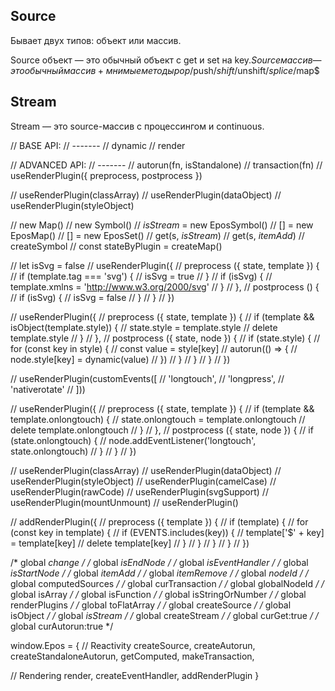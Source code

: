 ## Source

Бывает двух типов: объект или массив.

Source объект — это обычный объект с get и set на key$.
Source массив — это обычный массив + мнимые методы pop$/push$/shift$/unshift$/splice$/map$

## Stream

Stream — это source-массив с процессингом и continuous.






// BASE API:
// -------
// dynamic
// render

// ADVANCED API:
// -------
// autorun(fn, isStandalone)
// transaction(fn)
// useRenderPlugin({ preprocess, postprocess })


// useRenderPlugin(classArray)
// useRenderPlugin(dataObject)
// useRenderPlugin(styleObject)


// new Map()
// new Symbol()
// _isStream_ = new EposSymbol()
// [] = new EposMap()
// [] = new EposSet()
// get(s, _isStream_)
// get(s, _itemAdd_)
// createSymbol
// const stateByPlugin = createMap()


// let isSvg = false
// useRenderPlugin({
//   preprocess ({ state, template }) {
//     if (template.tag === 'svg') {
//       isSvg = true
//     }
//     if (isSvg) {
//       template.xmlns = 'http://www.w3.org/2000/svg'
//     }
//   },
//   postprocess () {
//     if (isSvg) {
//       isSvg = false
//     }
//   }
// })

// useRenderPlugin({
//   preprocess ({ state, template }) {
//     if (template && isObject(template.style)) {
//       state.style = template.style
//       delete template.style
//     }
//   },
//   postprocess ({ state, node }) {
//     if (state.style) {
//       for (const key in style) {
//         const value = style[key]
//         autorun(() => {
//           node.style[key] = dynamic(value)
//         })
//       }
//     }
//   }
// })


// useRenderPlugin(customEvents([
//   'longtouch',
//   'longpress',
//   'nativerotate'
// ]))

// useRenderPlugin({
//   preprocess ({ state, template }) {
//     if (template && template.onlongtouch) {
//       state.onlongtouch = template.onlongtouch
//       delete template.onlongtouch
//     }
//   },
//   postprocess ({ state, node }) {
//     if (state.onlongtouch) {
//       node.addEventListener('longtouch', state.onlongtouch)
//     }
//   }
// })

// useRenderPlugin(classArray)
// useRenderPlugin(dataObject)
// useRenderPlugin(styleObject)
// useRenderPlugin(camelCase)
// useRenderPlugin(rawCode)
// useRenderPlugin(svgSupport)
// useRenderPlugin(mountUnmount)
// useRenderPlugin()


// addRenderPlugin({
//   preprocess ({ template }) {
//     if (template) {
//       for (const key in template) {
//         if (EVENTS.includes(key)) {
//           template['$' + key] = template[key]
//           delete template[key]
//         }
//       }
//     }
//   }
// })

/* global _change_ */
/* global _isEndNode_ */
/* global _isEventHandler_ */
/* global _isStartNode_ */
/* global _itemAdd_ */
/* global _itemRemove_ */
/* global _nodeId_ */
/* global computedSources */
/* global curTransaction */
/* global globalNodeId */
/* global isArray */
/* global isFunction */
/* global isStringOrNumber */
/* global renderPlugins */
/* global toFlatArray */
/* global createSource */
/* global isObject */
/* global _isStream_ */
/* global createStream */
/* global curGet:true */
/* global curAutorun:true */

window.Epos = {
  // Reactivity
  createSource,
  createAutorun,
  createStandaloneAutorun,
  getComputed,
  makeTransaction,

  // Rendering
  render,
  createEventHandler,
  addRenderPlugin
}

